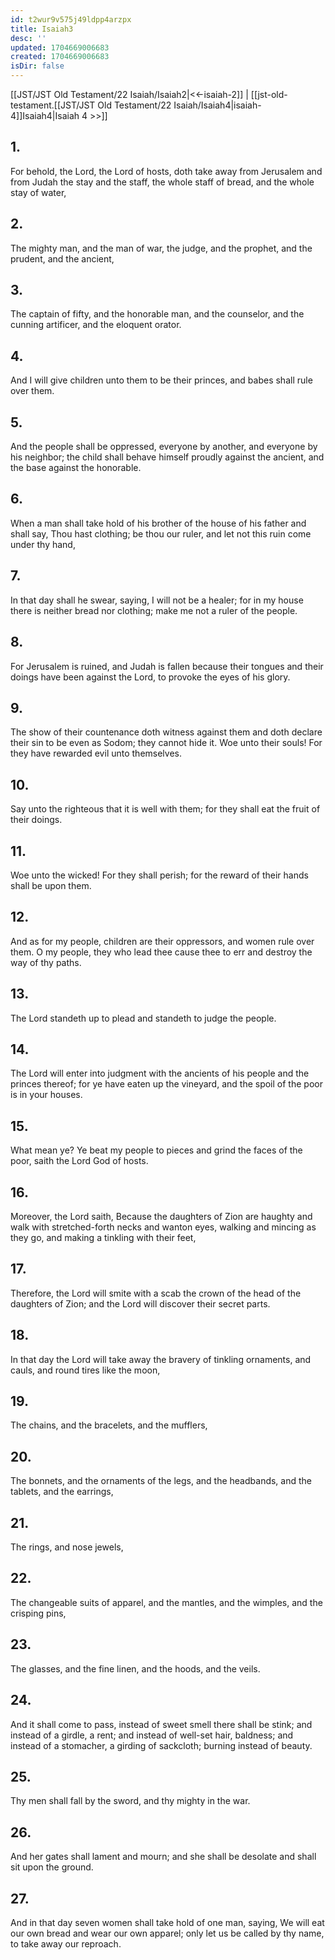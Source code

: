 ```yaml
---
id: t2wur9v575j49ldpp4arzpx
title: Isaiah3
desc: ''
updated: 1704669006683
created: 1704669006683
isDir: false
---
```

[[JST/JST Old Testament/22 Isaiah/Isaiah2|<<-isaiah-2]] | [[jst-old-testament.[[JST/JST Old Testament/22 Isaiah/Isaiah4|isaiah-4]]Isaiah4|Isaiah 4 >>]]
## 1.
For behold, the Lord, the Lord of hosts, doth take away from Jerusalem and from Judah the stay and the staff, the whole staff of bread, and the whole stay of water,
## 2.
The mighty man, and the man of war, the judge, and the prophet, and the prudent, and the ancient,
## 3.
The captain of fifty, and the honorable man, and the counselor, and the cunning artificer, and the eloquent orator.
## 4.
And I will give children unto them to be their princes, and babes shall rule over them.
## 5.
And the people shall be oppressed, everyone by another, and everyone by his neighbor; the child shall behave himself proudly against the ancient, and the base against the honorable.
## 6.
When a man shall take hold of his brother of the house of his father and shall say, Thou hast clothing; be thou our ruler, and let not this ruin come under thy hand,
## 7.
In that day shall he swear, saying, I will not be a healer; for in my house there is neither bread nor clothing; make me not a ruler of the people.
## 8.
For Jerusalem is ruined, and Judah is fallen because their tongues and their doings have been against the Lord, to provoke the eyes of his glory.
## 9.
The show of their countenance doth witness against them and doth declare their sin to be even as Sodom; they cannot hide it. Woe unto their souls! For they have rewarded evil unto themselves.
## 10.
Say unto the righteous that it is well with them; for they shall eat the fruit of their doings.
## 11.
Woe unto the wicked! For they shall perish; for the reward of their hands shall be upon them.
## 12.
And as for my people, children are their oppressors, and women rule over them. O my people, they who lead thee cause thee to err and destroy the way of thy paths.
## 13.
The Lord standeth up to plead and standeth to judge the people.
## 14.
The Lord will enter into judgment with the ancients of his people and the princes thereof; for ye have eaten up the vineyard, and the spoil of the poor is in your houses.
## 15.
What mean ye? Ye beat my people to pieces and grind the faces of the poor, saith the Lord God of hosts.
## 16.
Moreover, the Lord saith, Because the daughters of Zion are haughty and walk with stretched-forth necks and wanton eyes, walking and mincing as they go, and making a tinkling with their feet,
## 17.
Therefore, the Lord will smite with a scab the crown of the head of the daughters of Zion; and the Lord will discover their secret parts.
## 18.
In that day the Lord will take away the bravery of tinkling ornaments, and cauls, and round tires like the moon,
## 19.
The chains, and the bracelets, and the mufflers,
## 20.
The bonnets, and the ornaments of the legs, and the headbands, and the tablets, and the earrings,
## 21.
The rings, and nose jewels,
## 22.
The changeable suits of apparel, and the mantles, and the wimples, and the crisping pins,
## 23.
The glasses, and the fine linen, and the hoods, and the veils.
## 24.
And it shall come to pass, instead of sweet smell there shall be stink; and instead of a girdle, a rent; and instead of well-set hair, baldness; and instead of a stomacher, a girding of sackcloth; burning instead of beauty.
## 25.
Thy men shall fall by the sword, and thy mighty in the war.
## 26.
And her gates shall lament and mourn; and she shall be desolate and shall sit upon the ground.
## 27.
And in that day seven women shall take hold of one man, saying, We will eat our own bread and wear our own apparel; only let us be called by thy name, to take away our reproach.

